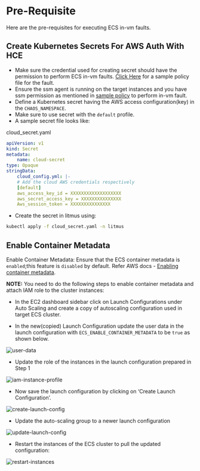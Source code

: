 # Pre-Requisite

Here are the pre-requisites for executing ECS in-vm faults.

## Create Kubernetes Secrets For AWS Auth With HCE

- Make sure the credential used for creating secret should have the permission to perform ECS in-vm faults. [Click Here](./permissions.json) for a sample policy file for the fault.
- Ensure the ssm agent is running on the target instances and you have ssm permission as mentioned in [sample policy](./permissions.json) to perform in-vm fault.
- Define a Kubernetes secret having the AWS access configuration(key) in the <code>CHAOS_NAMESPACE</code>.
- Make sure to use secret with the <code>default</code> profile.
- A sample secret file looks like:

cloud_secret.yaml

```yaml
apiVersion: v1
kind: Secret
metadata:
    name: cloud-secret
type: Opaque
stringData:
    cloud_config.yml: |-
    # Add the cloud AWS credentials respectively
    [default]
    aws_access_key_id = XXXXXXXXXXXXXXXXXXX
    aws_secret_access_key = XXXXXXXXXXXXXXX
    Aws_session_token = XXXXXXXXXXXXXXX
```

- Create the secret in litmus using:

```bash
kubectl apply -f cloud_secret.yaml -n litmus
```

## Enable Container Metadata

Enable Container Metadata: Ensure that the ECS container metadata is <code>enabled</code>;this feature is <code>disabled</code> by default. Refer AWS docs - <a href="https://docs.aws.amazon.com/AmazonECS/latest/developerguide/container-metadata.html">Enabling container metadata</a>. 

<b>NOTE:</b> You need to do the following steps to enable container metadata and attach IAM role to the cluster instances:

- In the EC2 dashboard sidebar click on Launch Configurations under Auto Scaling and create a copy of autoscaling configuration used in target ECS cluster.

- In the new(copied) Launch Configuration update the user data in the launch configuration with <code>ECS_ENABLE_CONTAINER_METADATA</code> to be <code>true</code> as shown below.

![user-data](https://user-images.githubusercontent.com/35391335/206241455-b4d665c0-d437-4965-be13-6319ffa03a28.png)

- Update the role of the instances in the launch configuration prepared in Step 1

![iam-instance-profile](https://user-images.githubusercontent.com/35391335/206241588-824708d1-aad5-4142-bcc4-1b14c1f75db3.png)

- Now save the launch configuration by clicking on ‘Create Launch Configuration’.

![create-launch-config](https://user-images.githubusercontent.com/35391335/206241652-5fa7904a-3cef-44da-a568-9be387281a68.png)

- Update the auto-scaling group to a newer launch configuration

![update-launch-config](https://user-images.githubusercontent.com/35391335/206241721-31c9a482-73a6-42ae-8b00-5b853f9fb4c9.png)

- Restart the instances of the ECS cluster to pull the updated configuration:

![restart-instances](https://user-images.githubusercontent.com/35391335/206241766-6c684660-89f9-4868-b0ff-88d0409304bc.png)
